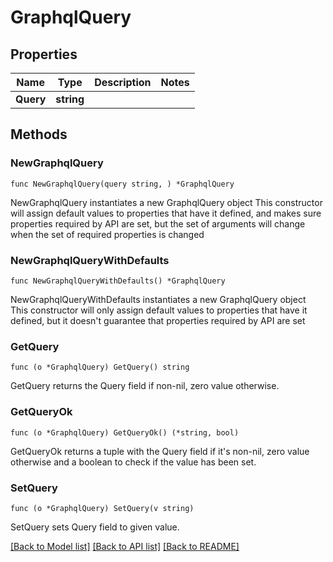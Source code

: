 # GraphqlQuery

## Properties

Name | Type | Description | Notes
------------ | ------------- | ------------- | -------------
**Query** | **string** |  | 

## Methods

### NewGraphqlQuery

`func NewGraphqlQuery(query string, ) *GraphqlQuery`

NewGraphqlQuery instantiates a new GraphqlQuery object
This constructor will assign default values to properties that have it defined,
and makes sure properties required by API are set, but the set of arguments
will change when the set of required properties is changed

### NewGraphqlQueryWithDefaults

`func NewGraphqlQueryWithDefaults() *GraphqlQuery`

NewGraphqlQueryWithDefaults instantiates a new GraphqlQuery object
This constructor will only assign default values to properties that have it defined,
but it doesn't guarantee that properties required by API are set

### GetQuery

`func (o *GraphqlQuery) GetQuery() string`

GetQuery returns the Query field if non-nil, zero value otherwise.

### GetQueryOk

`func (o *GraphqlQuery) GetQueryOk() (*string, bool)`

GetQueryOk returns a tuple with the Query field if it's non-nil, zero value otherwise
and a boolean to check if the value has been set.

### SetQuery

`func (o *GraphqlQuery) SetQuery(v string)`

SetQuery sets Query field to given value.



[[Back to Model list]](../README.md#documentation-for-models) [[Back to API list]](../README.md#documentation-for-api-endpoints) [[Back to README]](../README.md)


